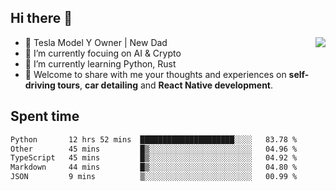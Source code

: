 ## Hi there 👋
<img align="right" src="https://github-readme-stats.vercel.app/api?username=ljunb&show_icons=true&icon_color=CE1D2D&text_color=718096&bg_color=00000000&hide_title=true&hide_border=true" />

- 🚗 Tesla Model Y Owner | New Dad
- 🔭 I’m currently focuing on AI & Crypto
- 🌱 I’m currently learning Python, Rust
- 💬 Welcome to share with me your thoughts and experiences on **self-driving tours**, **car detailing** and **React Native development**.




## Spent time
<!--START_SECTION:waka-->

```txt
Python       12 hrs 52 mins  █████████████████████░░░░   83.78 %
Other        45 mins         █▒░░░░░░░░░░░░░░░░░░░░░░░   04.96 %
TypeScript   45 mins         █▒░░░░░░░░░░░░░░░░░░░░░░░   04.92 %
Markdown     44 mins         █▒░░░░░░░░░░░░░░░░░░░░░░░   04.80 %
JSON         9 mins          ▒░░░░░░░░░░░░░░░░░░░░░░░░   00.99 %
```

<!--END_SECTION:waka-->
